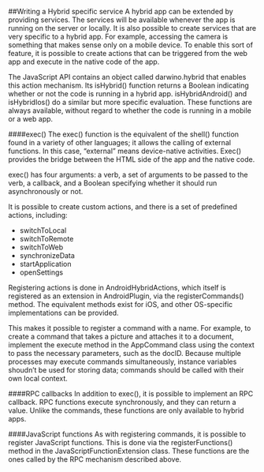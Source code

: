 ##Writing a Hybrid specific service
A hybrid app can be extended by providing services. The services will be available whenever the app is running on the server or locally. It is also possible to create services that are very specific to a hybrid app. For example, accessing the camera is something that makes sense only on a mobile device. To enable this sort of feature, it is possible to create actions that can be triggered from the web app and execute in the native code of the app. 

The JavaScript API contains an object called darwino.hybrid that enables this action mechanism. Its isHybrid() function returns a Boolean indicating whether or not the code is running in a hybrid app. isHybridAndroid() and isHybridIos() do a similar but more specific evaluation. These functions are always available, without regard to whether the code is running in a mobile or a web app.
	
####exec()
The exec() function is the equivalent of the shell() function found in a variety of other languages; it allows the calling of external functions. In this case, “external” means device-native activities. Exec() provides the bridge between the HTML side of the app and the native code.

exec() has four arguments: a verb, a set of arguments to be passed to the verb, a callback, and a Boolean specifying whether it should run asynchronously or not.

It is possible to create custom actions, and there is a set of predefined actions, including:
-	switchToLocal
-	switchToRemote
-	switchToWeb
-	synchronizeData
-	startApplication
-	openSettings

Registering actions is done in AndroidHybridActions, which itself is registered as an extension in AndroidPlugin, via the registerCommands() method. The equivalent methods exist for iOS, and other OS-specific implementations can be provided.

This makes it possible to register a command with a name. For example, to create a command that takes a picture and attaches it to a document, implement the execute method in the AppCommand class using the context to pass the necessary parameters, such as the docID. Because multiple processes may execute commands simultaneously, instance variables shoudn’t be used for storing data; commands should be called with their own local context.

####RPC callbacks
In addition to exec(), it is possible to implement an RPC callback. RPC functions execute synchronously, and they can return a value. Unlike the commands, these functions are only available to hybrid apps.

####JavaScript functions
As with registering commands, it is possible to register JavaScript functions. This is done via the registerFunctions() method in the JavaScriptFunctionExtension class. These functions are the ones called by the RPC mechanism described above.

